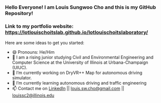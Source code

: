 ### Hello Everyone! I am Louis Sungwoo Cho and this is my GitHub Repository!
### Link to my portfolio website: https://lotlouischoitslab.github.io/lotlouischoitslaboratory/


Here are some ideas to get you started:
- 😄 Pronouns: He/Him
- 🏫 I am a rising junior studying Civil and Environmental Engineering and Computer Science at the University of Illinois at Urbana-Champaign (UIUC). 
- 🔭 I’m currently working on DryVR++ Map for autonomous driving simulator.
- 🌱 I’m currently learning autonomous driving and traffic engineering
- 📫 Contact me on [LinkedIn](https://www.linkedin.com/in/louis-sungwoo-cho/) || [louis.sw.cho@gmail.com](mailto:louis.sw.cho@gmail.com) || [louissc2@illinois.edu](mailto:louissc2@illinois.edu)


<!-- - 👯 I’m looking to collaborate on ...
- 🤔 I’m looking for help with ...
- 💬 Ask me about ... -->

<!-- - ⚡ Fun fact: ... -->

